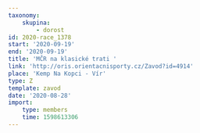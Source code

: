 ```yaml
---
taxonomy:
    skupina:
        - dorost
id: 2020-race_1378
start: '2020-09-19'
end: '2020-09-19'
title: 'MČR na klasické trati '
link: 'http://oris.orientacnisporty.cz/Zavod?id=4914'
place: 'Kemp Na Kopci - Vír'
type: Z
template: zavod
date: '2020-08-28'
import:
    type: members
    time: 1598613306
---
```


